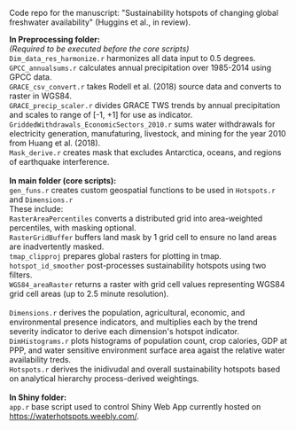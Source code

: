 Code repo for the manuscript: "Sustainability hotspots of changing global freshwater availability" (Huggins et al., in review).

**In Preprocessing folder:** <br>
*(Required to be executed before the core scripts)* <br>
`Dim_data_res_harmonize.r` harmonizes all data input to 0.5 degrees. <br> 
`GPCC_annualsums.r` calculates annual precipitation over 1985-2014 using GPCC data. <br>
`GRACE_csv_convert.r` takes Rodell et al. (2018) source data and converts to raster in WGS84. <br>
`GRACE_precip_scaler.r` divides GRACE TWS trends by annual precipitation and scales to range of [-1, +1] for use as indicator. <br>
`GriddedWithdrawals_EconomicSectors_2010.r` sums water withdrawals for electricity generation, manufaturing, livestock, and mining for the year 2010 from Huang et al. (2018). <br>
`Mask_derive.r` creates mask that excludes Antarctica, oceans, and regions of earthquake interference. <br>
<br>
**In main folder (core scripts):** <br>
`gen_funs.r` creates custom geospatial functions to be used in `Hotspots.r` and `Dimensions.r` <br>
These include: <br>
    `RasterAreaPercentiles` converts a distributed grid into area-weighted percentiles, with masking optional. <br>
    `RasterGridBuffer` buffers land mask by 1 grid cell to ensure no land areas are inadvertently masked. <br>
    `tmap_clipproj` prepares global rasters for plotting in tmap. <br>
    `hotspot_id_smoother` post-processes sustainability hotspots using two filters. <br>
    `WGS84_areaRaster` returns a raster with grid cell values representing WGS84 grid cell areas (up to 2.5 minute resolution). <br>
<br>
`Dimensions.r` derives the population, agricultural, economic, and environmental presence indicators, and multiplies each by the trend severity indicator to derive each dimension's hotspot indicator. <br>
`DimHistograms.r` plots histograms of population count, crop calories, GDP at PPP, and water sensitive environment surface area agaist the relative water availability treds. <br>
`Hotspots.r` derives the inidivudal and overall sustainability hotspots based on analytical hierarchy process-derived weightings. <br>
<br>
**In Shiny folder:** <br>
`app.r` base script used to control Shiny Web App currently hosted on https://waterhotspots.weebly.com/. <br>
